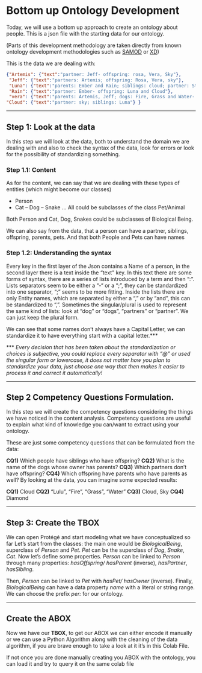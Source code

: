 # Bottom up Ontology Development

Today, we will use a bottom up approach to create an ontology about people. This is a json file with the starting data for our ontology. 

(Parts of this development methodology are taken directly from known ontology development methodologies such as [SAMOD](https://essepuntato.it/samod/) or [XD](http://extremedesign.sourceforge.net/))

This is the data we are dealing with:

```json
{"Artemis": {"text":"partner: Jeff- offspring: rosa, Vera, Sky"},
 "Jeff": {"text":"partners: Artemis; offspring: Rosa, Vera, sky"},
 "Luna": {"text":"parents: Ember and Rain; siblings: cloud; partner: Stella; offspring: Diamond; dog: Lulu; cats: Sun"},
 "Rain": {"text":"partner: Ember- offspring: Luna and Cloud"},
 "vera": {"text":"parents: Artemis, Jeff; dogs: Fire, Grass and Water- snakes: Happy; siblings: Rosa, Sky"},
"Cloud": {"text":"partner: sky; siblings: Luna"} }
```
***

## Step 1: Look at the data

In this step we will look at the data, both to understand the domain we are dealing with and also to check the syntax of the data,  look for errors or look for the possibility of standardizing something.

### Step 1.1: Content
As for the content, we can say that we are dealing with these types of entities (which might become our classes)
* Person
* Cat – Dog – Snake … All could be subclasses of the class Pet/Animal

Both Person and Cat, Dog, Snakes could be subclasses of Biological Being.

We can also say from the data, that a person can have a partner, siblings, offspring, parents, pets. And that both People and Pets can have names

### Step 1.2: Understanding the syntax
Every key in the first layer of the Json contains a Name of a person, in the second layer there is a text inside the “text” key.
In this text there are some forms of syntax, there are a series of lists introduced by a term and then “:”. 
Lists separators seem to be either a “-“ or a “;”, they can be standardized into one separator, “;” seems to be more fitting. 
Inside the lists there are only Entity names, which are separated by either a “,” or by “and”, this can be standardized to “,”. 
Sometimes the singular/plural is used to represent the same kind of lists: look at “dog” or “dogs”, “partners” or “partner”. We can just keep the plural form. 

We can see that some names don’t always have a Capital Letter, we can standardize it to have everything start with a capital letter.***

*** _Every decision that has been taken about the standardization or choices is subjective, you could replace every separator with “@” or used the singular form or lowercase, it does not matter how you plan to standardize your data, just choose one way that then makes it easier to process it and correct it automatically!_

***
## Step 2  Competency Questions Formulation.
In this step we will create the competency questions considering the things we have noticed in the content analysis.
Competency questions are useful to explain what kind of knowledge you can/want to extract using your ontology.

These are just some competency questions that can be formulated from the data:

**CQ1)** Which people have siblings who have offspring?
**CQ2)** What is the name of the dogs whose owner has parents?
**CQ3)** Which partners don’t have offspring?
**CQ4)** Which offspring have parents who have parents as well?
By looking at the data, you can imagine some expected results:

**CQ1)** Cloud
**CQ2)** “Lulu”, “Fire”, “Grass”, “Water”
**CQ3)** Cloud, Sky
**CQ4)** Diamond

***
## Step 3: Create the TBOX

We can open Protégé and start modeling what we have conceptualized so far
Let’s start from the classes: the main one would be _BiologicalBeing_, superclass of _Person_ and _Pet_. _Pet_ can be the superclass of _Dog_, _Snake_, _Cat_.
Now let’s define some properties.
_Person_ can be linked to _Person_ through many properties:
_hasOffspring/ hasParent_ (inverse), _hasPartner_, _hasSibling_.

Then, _Person_ can be linked to _Pet_ with _hasPet/ hasOwner_ (inverse).
Finally, _BiologicalBeing_ can have a data property _name_ with a literal or string range.
We can choose the prefix _per:_ for our ontology.



***

## Create the ABOX

Now we have our **TBOX**, to get our ABOX we can either encode it manually or we can use a Python Algorithm along with the cleaning of the data algorithm, if you are brave enough to take a look at it it’s in this Colab File.

If not once you are done manually creating you ABOX with the ontology, you can load it and try to query it on the same colab file

